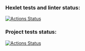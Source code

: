 ### Hexlet tests and linter status:
[![Actions Status](https://github.com/legacy72/devops-for-programmers-project-74/workflows/hexlet-check/badge.svg)](https://github.com/legacy72/devops-for-programmers-project-74/actions)

### Project tests status:
[![Actions Status](https://github.com/legacy72/devops-for-programmers-project-74/workflows/push/badge.svg)](https://github.com/legacy72/devops-for-programmers-project-74/actions)

